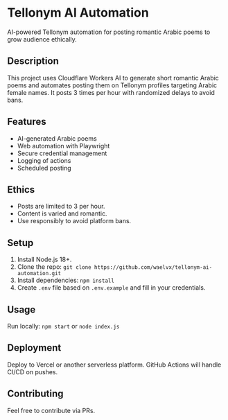 # Tellonym AI Automation

AI-powered Tellonym automation for posting romantic Arabic poems to grow audience ethically.

## Description

This project uses Cloudflare Workers AI to generate short romantic Arabic poems and automates posting them on Tellonym profiles targeting Arabic female names. It posts 3 times per hour with randomized delays to avoid bans.

## Features

- AI-generated Arabic poems
- Web automation with Playwright
- Secure credential management
- Logging of actions
- Scheduled posting

## Ethics

- Posts are limited to 3 per hour.
- Content is varied and romantic.
- Use responsibly to avoid platform bans.

## Setup

1. Install Node.js 18+.
2. Clone the repo: `git clone https://github.com/waelvx/tellonym-ai-automation.git`
3. Install dependencies: `npm install`
4. Create `.env` file based on `.env.example` and fill in your credentials.

## Usage

Run locally: `npm start` or `node index.js`

## Deployment

Deploy to Vercel or another serverless platform. GitHub Actions will handle CI/CD on pushes.

## Contributing

Feel free to contribute via PRs.
